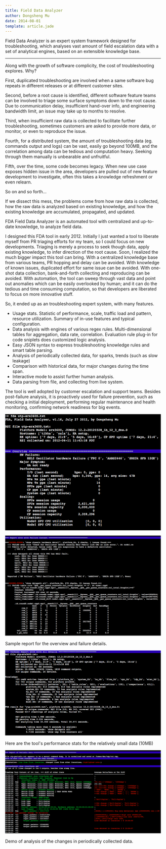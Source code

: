 ```yaml
---
title: Field Data Analyzer
author: Dongsheng Mu
date: 2014-08-01
template: article.jade
---
```


Field Data Analyzer is an expert system framework designed for troubleshooting, which analyses vast amount of field escalation data with a set of analytical engines, based on an extensible knowledge base.

* * *

Along with the growth of software complicity, the cost of troubleshooting explores. Why?

First, duplicated troubleshooting are involved when a same software bug repeats in different releases or at different customer sites.

<span class="more"></span>

Second, before a root cause is identified, different software feature teams can be involved to triage some surface symptoms down to the root cause. Due to communication delay, insufficient hand-over info, and engineering bandwidth limit, an issue may take up to months to resolve.

Third, when insufficient raw data is collected to facilitate further troubleshooting, sometimes customers are asked to provide more data, or monitor, or even to reproduce the issue.

Fourth, for a distributed system, the amount of troubleshooting data (eg. commands output and logs) can be vast, easily go beyond 100MB, and the correlation among data can be tedious and computation heavy. Seeking through them manually is unbearable and unfruitful. 

Fifth, over the time, some code becomes legacy. When new use case exposes hidden issue in the area, developers are pulled out of new feature development to investigate, often this takes a knowledge refreshment or even relearn.

So on and so forth...

If we dissect this mess, the problems come from how raw data is collected, how the raw data is analyzed based on existing knowledge, and how the existing knowledge are accumulated, propagated, and updated.

FDA Field Data Analyzer is an automated tool with centralized and up-to-date knowledge, to analyze field data. 

I designed this FDA tool in early 2012. Initially I just wanted a tool to liberate myself from PR triaging efforts for my team, so I could focus on new developments. Triaging is merely a process to seek though data, apply existing knowledge, to infer direction of the root cause. Soon, I realized the much bigger impact this tool can bring. With a centralized knowledge base from various teams, PR hopping and delay can be avoided. With knowledge of known issues, duplicated effort for same issue can be avoided. With one-shot data collection, bank-and-forth collecting and reproducing can be avoided. With automation, the tool can sweep through vast data and point out anomalies which can be easily overlooked by human; and it can do the tedious and time consuming computation, so that developers are liberated to focus on more innovative stuff. 

So, it ended up as an troubleshooting expert system, with many features.

* Usage stats. Statistic of performance, scale, traffic load and pattern, resource utilization. Summary of in-use features and typical configuration.
* Data analysis with engines of various regex rules. Multi-dimensional tables for aggregation, data rate, correlation. Evaluation rule plug-in for code sniplets does customized logic analysis. 
* Easy JSON syntax to express troubleshooting knowledge rules and smart table parsing.
* Analysis of periodically collected data, for sparks, trends (such as slow leakage)
* Comparison with historical data, for major changes during the time span.
* Interactive mode to assist further human analysis.
* Data parsing from file, and collecting from live system.

The tool is well adopted by customer escalation and support teams. Besides post-failure analysis, it is proactively used for failure prevention, such as checking a initial deployment, performing regular maintenance and health monitoring, confirming network readiness for big events.

![fda-overview](fda-overview.png)

![fda-report](fda-report.png)

Sample report for the overview and failure details.

![fda-stats](fda-stats.png)

Here are the tool's performance stats for the relatively small data (10MB)

![fda-pdiff](fda-pdiff.png)

Demo of analysis of the changes in periodically collected data.
